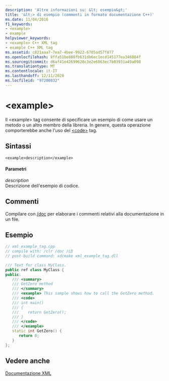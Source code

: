 ```yaml
---
description: 'Altre informazioni su: &lt; esempio&gt;'
title: '&lt;> di esempio (commenti in formato documentazione C++)'
ms.date: 11/04/2016
f1_keywords:
- <example>
- example
helpviewer_keywords:
- <example> C++ XML tag
- example C++ XML tag
ms.assetid: c821aaa7-7ea7-4bee-9922-6705ad57f877
ms.openlocfilehash: 8ffa51be888fb631db6ec1ecd145177ea346084f
ms.sourcegitcommit: d6af41e42699628c3e2e6063ec7b03931a49a098
ms.translationtype: MT
ms.contentlocale: it-IT
ms.lasthandoff: 12/11/2020
ms.locfileid: "97200832"
---
```

# <a name="ltexamplegt"></a>&lt;example&gt;

Il \<example> tag consente di specificare un esempio di come usare un metodo o un altro membro della libreria. In genere, questa operazione comporterebbe anche l'uso del [\<code>](code-visual-cpp.md) tag.

## <a name="syntax"></a>Sintassi

```
<example>description</example>
```

#### <a name="parameters"></a>Parametri

*description*<br/>
Descrizione dell'esempio di codice.

## <a name="remarks"></a>Commenti

Compilare con [/doc](doc-process-documentation-comments-c-cpp.md) per elaborare i commenti relativi alla documentazione in un file.

## <a name="example"></a>Esempio

```cpp
// xml_example_tag.cpp
// compile with: /clr /doc /LD
// post-build command: xdcmake xml_example_tag.dll

/// Text for class MyClass.
public ref class MyClass {
public:
   /// <summary>
   /// GetZero method
   /// </summary>
   /// <example> This sample shows how to call the GetZero method.
   /// <code>
   /// int main()
   /// {
   ///    return GetZero();
   /// }
   /// </code>
   /// </example>
   static int GetZero() {
      return 0;
   }
};
```

## <a name="see-also"></a>Vedere anche

[Documentazione XML](xml-documentation-visual-cpp.md)
